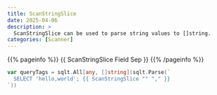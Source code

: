 ```yaml
---
title: ScanStringSlice
date: 2025-04-06
description: >
  ScanStringSlice can be used to parse string values to []string.
categories: [Scanner]
---
```


{{% pageinfo %}}
{{ ScanStringSlice Field Sep }}
{{% /pageinfo %}}

```go
var queryTags = sqlt.All[any, []string](sqlt.Parse(`
  SELECT 'hello,world'; {{ ScanStringSlice "" "," }}
`))
```
